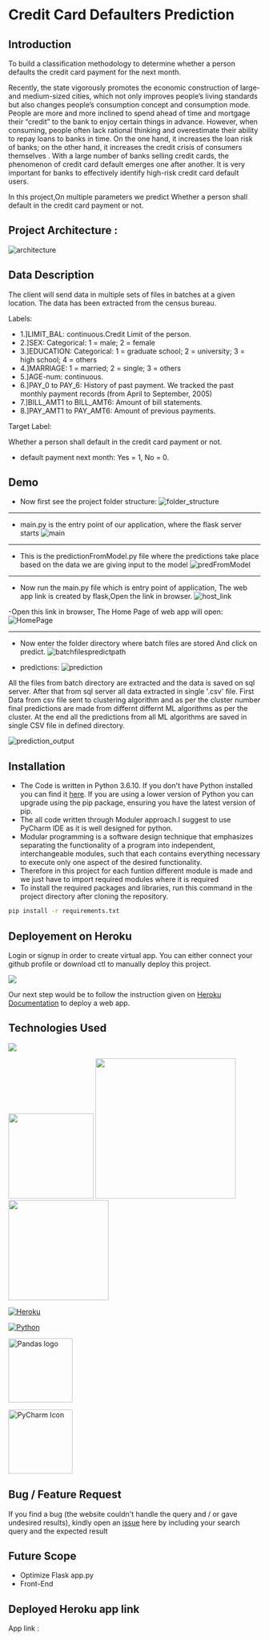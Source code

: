 
# Credit Card Defaulters Prediction



## Introduction


To build a classification methodology to determine whether a person defaults the credit card payment for the next month. 

Recently, the state vigorously promotes the economic construction of large- and medium-sized cities, which not only improves people’s living standards but also changes people’s consumption concept and consumption mode. People are more and more inclined to spend ahead of time and mortgage their “credit” to the bank to enjoy certain things in advance. However, when consuming, people often lack rational thinking and overestimate their ability to repay loans to banks in time. On the one hand, it increases the loan risk of banks; on the other hand, it increases the credit crisis of consumers themselves . With a large number of banks selling credit cards, the phenomenon of credit card default emerges one after another. It is very important for banks to effectively identify high-risk credit card default users.

In this project,On multiple parameters we predict Whether a person shall default in the credit card payment or not.



## Project Architecture :
![architecture](https://user-images.githubusercontent.com/72031522/148733619-752dbac8-9ded-4aed-a652-d8d98950e23c.jpg)

## Data Description

The client will send data in multiple sets of files in batches at a given location. The data has been extracted from the census bureau. 

Labels:

-   1.]LIMIT_BAL: continuous.Credit Limit of the person.
-   2.]SEX: Categorical: 1 = male; 2 = female
-   3.]EDUCATION: Categorical: 1 = graduate school; 2 = university; 3 = high school; 4 = others
-   4.]MARRIAGE: 1 = married; 2 = single; 3 = others
-   5.]AGE-num: continuous. 
-   6.]PAY_0 to PAY_6: History of past payment. We tracked the past monthly payment records (from April to September, 2005)
-   7.]BILL_AMT1 to BILL_AMT6: Amount of bill statements.
-   8.]PAY_AMT1 to PAY_AMT6: Amount of previous payments. 

Target Label:

Whether a person shall default in the credit card payment or not.

-   default payment next month:  Yes = 1, No = 0.



## Demo
- Now first see the project folder structure:
![folder_structure](https://user-images.githubusercontent.com/72031522/148736464-362f3e66-c550-416a-9e02-d5617e9ede20.png)
----------------
- main.py is the entry point of our application, where the flask server starts
![main](https://user-images.githubusercontent.com/72031522/148736617-842d3206-cd9e-4f1b-90f8-6f0d630ca5aa.png)
---------------

- This is the predictionFromModel.py file where the predictions take place based on the data we are giving input to the model
![predFromModel](https://user-images.githubusercontent.com/72031522/148736903-bdaccf5b-c459-493a-b40d-9467f9ad1653.png)
------------------


- Now run the main.py file which is entry point of application, The web app link is created by flask,Open the link in browser.
![host_link](https://user-images.githubusercontent.com/72031522/148737091-d07d9cd1-04be-4139-bd44-bc9d2d1b1d77.png)

-Open this link in browser, The Home Page of web app will open:
![HomePage](https://user-images.githubusercontent.com/72031522/148740742-36babca7-6db5-48a6-9b27-656e33a5747f.png)

--------------


- Now enter the folder directory where batch files are stored And click on predict.
![batchfilespredictpath](https://user-images.githubusercontent.com/72031522/148741515-185ae239-95ee-45c3-aee9-42a4645e0471.png)


- predictions:
![prediction](https://user-images.githubusercontent.com/72031522/148741682-f7a7cf13-c423-44b3-8878-4f5a2f3b6005.png)

All the files from batch directory are extracted and the data is saved on sql server. After that from sql server all data extracted in single '.csv' file. 
First Data from csv file sent to clustering algorithm and as per the cluster number final predictions are made from differnt differnt ML algorithms as per the cluster.
At the end all the predictions from all ML algorithms are saved in single CSV file in defined directory.

![prediction_output](https://user-images.githubusercontent.com/72031522/148742275-f29ea7d2-1b4c-4d3b-b1f2-172dc4321a8f.png)














## Installation

- The Code is written in Python 3.6.10. If you don't have Python installed you can find it [here](https://www.python.org/downloads/). If you are using a lower version of Python you can upgrade using the pip package, ensuring you have the latest version of pip. 
- The all code written through Moduler approach.I suggest to use PyCharm IDE as it is well designed for python.
- Modular programming is a software design technique that emphasizes separating the functionality of a program into independent, interchangeable modules, such that each contains everything necessary to execute only one aspect of the desired functionality.
- Therefore in this project for each funtion different module is made and we just have to import required modules where it is required
- To install the required packages and libraries, run this command in the project directory after cloning the repository.

```bash
pip install -r requirements.txt
```


    
## Deployement on Heroku

Login or signup in order to create virtual app. You can either connect your github profile or download ctl to manually deploy this project.

[![](https://i.imgur.com/dKmlpqX.png)](https://heroku.com)

Our next step would be to follow the instruction given on [Heroku Documentation](https://devcenter.heroku.com/articles/getting-started-with-python) to deploy a web app.

## Technologies Used

![](https://forthebadge.com/images/badges/made-with-python.svg)

[<img target="_blank" src="https://flask.palletsprojects.com/en/1.1.x/_images/flask-logo.png" width=170>](https://flask.palletsprojects.com/en/1.1.x/) [<img target="_blank" src="https://number1.co.za/wp-content/uploads/2017/10/gunicorn_logo-300x85.png" width=280>](https://gunicorn.org) [<img target="_blank" src="https://scikit-learn.org/stable/_static/scikit-learn-logo-small.png" width=200>](https://scikit-learn.org/stable/)

[![Heroku](https://github.com/jalbertsr/logo-badge-images/blob/master/img/rsz_heroku.png?raw=true)](https://www.heroku.com/)

[![Python](https://github.com/jalbertsr/logo-badge-images/blob/master/img/rsz_python.png?raw=true)](https://www.python.org/)

<a title="Marc Garcia, BSD &lt;http://opensource.org/licenses/bsd-license.php&gt;, via Wikimedia Commons" href="https://commons.wikimedia.org/wiki/File:Pandas_logo.svg"><img width="128" alt="Pandas logo" src="https://upload.wikimedia.org/wikipedia/commons/thumb/e/ed/Pandas_logo.svg/128px-Pandas_logo.svg.png"></a>

<a title="JetBrains, Public domain, via Wikimedia Commons" href="https://commons.wikimedia.org/wiki/File:PyCharm_Icon.svg"><img width="128" alt="PyCharm Icon" src="https://upload.wikimedia.org/wikipedia/commons/thumb/1/1d/PyCharm_Icon.svg/128px-PyCharm_Icon.svg.png"></a>





## Bug / Feature Request

If you find a bug (the website couldn't handle the query and / or gave undesired results), kindly open an [issue](https://github.com/Mandal-21/Flight-Price-Prediction/issues) here by including your search query and the expected result
## Future Scope

* Optimize Flask app.py
* Front-End 

## Deployed Heroku app link 
App link : 
